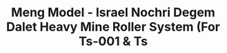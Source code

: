 ---
layout: product
title: "Meng Model - Israel Nochri Degem Dalet Heavy Mine Roller System (For Ts-001 & Ts"
price: "TBA" 
desc: "N/A"
img_path: "/assets/img/MM-SPS-021.jpg"
brand: "N/A"
available: false
special_offer: false
new: false
soon: false
cat: "010000"
subcat: "011000"
subsubcat: "0N/A"
sifra: "MM-SPS-021"
---
